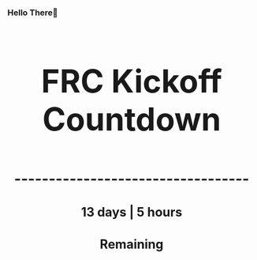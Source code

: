 ### Hello There👋

<!---START-TIMER--->
<h3 align='center' style='font-size: 64px;'>FRC Kickoff Countdown</h3>
<h3 align='center' style='font-size: 30px;'>----------------------------------</h3>
<h3 align='center' style='font-size: 25px;'>13 days | 5 hours</h3>
<h3 align='center' style='font-size: 25px;'>Remaining</h3>
<!---END-TIMER--->
